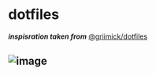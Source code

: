# dotfiles

**_inspisration taken from_** [@griimick/dotfiles](https://github.com/griimick/dotfiles)

![image](https://github.com/aksharma2820/dotfiles/assets/14367279/a6b56e45-77bd-49d1-af81-baec3eeffdd1)
---
